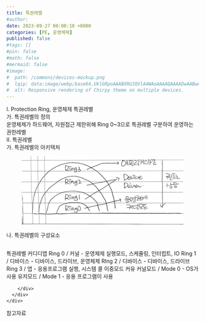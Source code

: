 ```yaml
---
title: 특권레벨
#author: 
date: 2023-09-27 00:00:10 +0800
categories: [PE, 운영체제]
published: false
#tags: []
#pin: false
#math: false
#mermaid: false
#image:
#  path: /commons/devices-mockup.png
#  lqip: data:image/webp;base64,UklGRpoAAABXRUJQVlA4WAoAAAAQAAAADwAABwAAQUxQSDIAAAARL0AmbZurmr57yyIiqE8oiG0bejIYEQTgqiDA9vqnsUSI6H+oAERp2HZ65qP/VIAWAFZQOCBCAAAA8AEAnQEqEAAIAAVAfCWkAALp8sF8rgRgAP7o9FDvMCkMde9PK7euH5M1m6VWoDXf2FkP3BqV0ZYbO6NA/VFIAAAA
#  alt: Responsive rendering of Chirpy theme on multiple devices.
---
```


<div class="post-wrap">
  <div class="para">
    <div class="para-title">
      I. Protection Ring, 운영체제 특권레벨
    </div>
    <div class="para-cntnt">
      <div class="para">
        <div class="para-title">
          가. 특권레벨의 정의
        </div>
        <div class="para-cntnt">
            운영체제가 하드웨어, 자원접근 제한위해 Ring 0~3으로 특권레벨 구분하여 운영하는 권한레벨
        </div>
      </div>
    </div>
  </div>
  
  <div class="para">
    <div class="para-title">
      II. 특권레벨
    </div>
    <div class="para-cntnt">
      <div class="para">
        <div class="para-title">
          가. 특권레벨의 아키텍처
        </div>
        <div class="para-cntnt">
          <figure class="post-figure">
            <img src="/assets/img/posts/특권레벨.png" alt="특권레벨">
<!--            <figcaption>Source: Unveiling the Metaverse: Exploring Emerging Trends, Multifaceted Perspectives, and Future Challenges</figcaption>-->
          </figure>
        </div>
      </div>
      <div class="para">
        <div class="para-title">
          나. 특권레벨의 구성요소
        </div>
        <div class="para-cntnt">
          <table class="post-table">
          </table>
          특권레벨 커디디앱
  Ring 0 / 커널 - 운영체제 실행모드, 스케쥴링, 인터럽트, IO
  Ring 1 / 디바이스 - 디바이스, 드라이브, 운영체제
  RIng 2 / 디바이스 - 디바이스, 드라이브 
  Ring 3 / 앱 - 응용프로그램 실행, 시스템 콜
이중모드 커유
  커널모드 / Mode 0 - OS가 사용
  유저모드 / Mode 1 - 응용 프로그램이 사용

        </div>
      </div>
    </div>
  </div>

  <div class="refr-wrap">
    <div class="refr-title">
        참고자료
    </div>
    <ol class="refr-list">
    <!--    <li>(나현식, 최대선) <a target="_blank" href="https://scienceon.kisti.re.kr/commons/util/originalView.do?cn=JAKO202225948430499&oCn=JAKO202225948430499&dbt=JAKO&journal=NJOU00291864">메타버스 보안 위협 요소 및 대응 방안 검토</a></li>-->
    <!--    <li>(M. Uddin, S. Manickam, H. Ullah, M. Obaidat and A. Dandoush) <a target="_blank" href="https://ieeexplore.ieee.org/abstract/document/10138386">Unveiling the Metaverse: Exploring Emerging Trends, Multifaceted Perspectives, and Future Challenges</a></li>-->
    </ol>
  </div>
</div>
